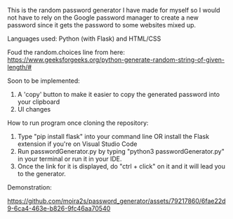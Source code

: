 This is the random password generator I have made for myself so I  would not have to rely on the Google password manager to create a new password since it gets the password to some websites mixed up.

Languages used: Python (with Flask) and HTML/CSS

Foud the random.choices line from here: https://www.geeksforgeeks.org/python-generate-random-string-of-given-length/#

Soon to be implemented:
1. A 'copy' button to make it easier to copy the generated password into your clipboard
2. UI changes

How to run program once cloning the repository:
1. Type "pip install flask" into your command line OR install the Flask extension if you're on Visual Studio Code
2. Run passwordGenerator.py by typing "python3 passwordGenerator.py" in your terminal or run it in your IDE.
3. Once the link for it is displayed, do "ctrl + click" on it and it will lead you to the generator.

Demonstration:


https://github.com/moira2s/password_generator/assets/79217860/6fae22d9-6ca4-463e-b826-9fc46aa70540


